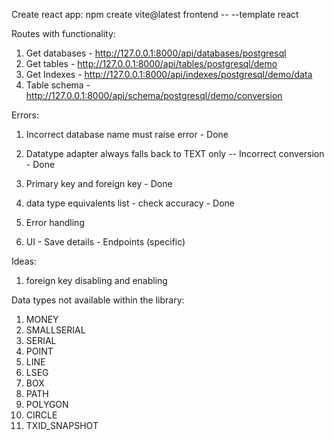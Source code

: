 Create react app:
npm create vite@latest frontend -- --template react

Routes with functionality:
1) Get databases -  http://127.0.0.1:8000/api/databases/postgresql
2) Get tables - http://127.0.0.1:8000/api/tables/postgresql/demo
3) Get Indexes - http://127.0.0.1:8000/api/indexes/postgresql/demo/data
4) Table schema - http://127.0.0.1:8000/api/schema/postgresql/demo/conversion


Errors:

1) Incorrect database name must raise error - Done
2) Datatype adapter always falls back to TEXT only -- Incorrect conversion -  Done
3) Primary key and foreign key -  Done
4) data type equivalents list - check accuracy - Done
5) Error handling 

6) UI - Save details - Endpoints (specific)


Ideas:

1) foreign key disabling and enabling


Data types not available within the library:

1) MONEY
2) SMALLSERIAL
3) SERIAL
4) POINT
5) LINE
6) LSEG
7) BOX
8) PATH
9) POLYGON
10) CIRCLE
11) TXID_SNAPSHOT

